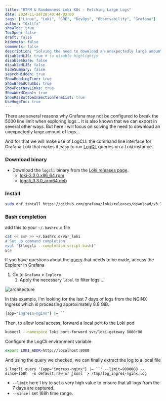 ```yaml
---
title: "RTFM & Randomness Loki K8s - Fetching Large Logs"
date: 2024-11-24T20:40:44-03:00
tags: ["Linux", "Loki", "SRE", "DevOps", "Observability", "Grafana"]
author: "0xttfx"
showToc: true
TocOpen: false
draft: false
hidemeta: false
comments: false
description: "Solving the need to download an unexpectedly large amount of logs"
disableHLJS: true # to disable highlightjs
disableShare: false
disableHLJS: false
hideSummary: false
searchHidden: true
ShowReadingTime: true
ShowBreadCrumbs: true
ShowPostNavLinks: true
ShowWordCount: true
ShowRssButtonInSectionTermList: true
UseHugoToc: true
---
```


There are several reasons why Grafana may not be configured to break the 5000 line limit when exploring logs... It is also known that we can export in several other ways. But here I will focus on solving the need to download an unexpectedly large amount of logs...

And for that we will make use of LogCLI: the command line interface for Grafana Loki that makes it easy to run [LogQL](https://grafana.com/docs/loki/latest/query/) queries on a Loki instance.

### Download binary

- Download the `logcli` binary from the [Loki releases page](https://github.com/grafana/loki/releases).
  - [loki-3.3.0.x86_64.rpm](https://github.com/grafana/loki/releases/download/v3.3.0/loki-3.3.0.x86_64.rpm)
  - [logcli_3.3.0_arm64.deb](https://github.com/grafana/loki/releases/download/v3.3.0/logcli_3.3.0_arm64.deb)

### Install

``` bash
sudo dnf isntall https://github.com/grafana/loki/releases/download/v3.3.0/logcli-3.3.0.x86_64.rpm
```

### Bash completion

add this to your `~/.bashrc.d` file

``` bash
cat << EoF >> ~/.bashrc.d/var_loki
# Set up command completion
eval "$(logcli --completion-script-bash)"
EoF
```

If you have questions about the [query](https://grafana.com/docs/loki/latest/query/) that needs to be made, access the Explorer in Grafana

1.  Go to `Grafana` \> `Explore`
    1.  Apply the necessary `label` to filter logs ...

![architecture](/images/Loki/lokifetching.png)

In this example, I'm looking for the last 7 days of logs from the NGINX Ingress which is processing approximately 8.8 GiB.

``` bash
{app="ingress-nginx"} |= ``
```

Then, to allow local access, forward a local port to the Loki pod

``` bash
kubectl --namespace loki port-forward svc/loki-gateway 8080:80
```

Configure the LogCli environment variable

``` bash
export LOKI_ADDR=http://localhost:8080
```

And using the query we checked, we can finally extract the log to a local file

``` bahs
$ logcli query '{app="ingress-nginx"} |= ``' --limit=9000000 --since=168h  -o default,raw or jsonl  > /tmp/log_ingres-nginx.log
```

- `--limit` here I try to set a very high value to ensure that all logs from the 7 days are captured.
- `--since` I set 168h time range.


